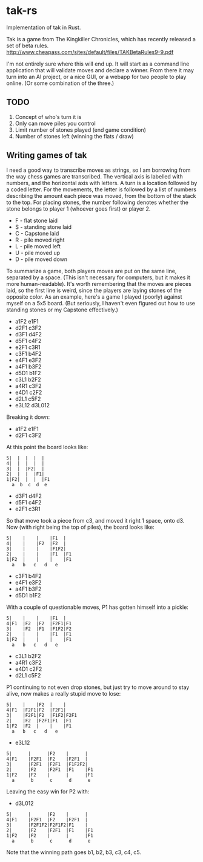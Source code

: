 # tak-rs

Implementation of tak in Rust.

Tak is a game from The Kingkiller Chronicles, which has recently released a set
of beta rules. http://www.cheapass.com/sites/default/files/TAKBetaRules9-9.pdf

I'm not entirely sure where this will end up. It will start as a command line
application that will validate moves and declare a winner. From there it may
turn into an AI project, or a nice GUI, or a webapp for two people to play
online. (Or some combination of the three.)

## TODO

1. Concept of who's turn it is
2. Only can move piles you control
3. Limit number of stones played (end game condition)
4. Number of stones left (winning the flats / draw)

## Writing games of tak

I need a good way to transcribe moves as strings, so I am borrowing from the
way chess games are transcribed. The vertical axis is labelled with numbers,
and the horizontal axis with letters. A turn is a location followed by a coded
letter. For the movements, the letter is followed by a list of numbers
describing the amount each piece was moved, from the bottom of the stack to the
top. For placing stones, the number following denotes whether the stone belongs
to player 1 (whoever goes first) or player 2.

* F - flat stone laid
* S - standing stone laid
* C - Capstone laid
* R - pile moved right
* L - pile moved left
* U - pile moved up
* D - pile moved down

To summarize a game, both players moves are put on the same line, separated by
a space. (This isn't necessary for computers, but it makes it more
human-readable).  It's worth remembering that the moves are pieces laid, so the
first line is weird, since the players are laying stones of the opposite color.
As an example, here's a game I played (poorly) against myself on a 5x5 board.
(But seriously, I haven't even figured out how to use standing stones or my
Capstone effectively.)

* a1F2 e1F1
* d2F1 c3F2
* d3F1 d4F2
* d5F1 c4F2
* e2F1 c3R1
* c3F1 b4F2
* e4F1 e3F2
* a4F1 b3F2
* d5D1 b1F2
* c3L1 b2F2
* a4R1 c3F2
* e4D1 c2F2
* d2L1 c5F2
* e3L12 d3L012

Breaking it down:

* a1F2 e1F1
* d2F1 c3F2

At this point the board looks like:

```
5|  |  |  |  |
4|  |  |  |  |
3|  |  |F2|  |
2|  |  |  |F1|
1|F2|  |  |  |F1
  a  b  c  d  e
```

* d3F1 d4F2
* d5F1 c4F2
* e2F1 c3R1

So that move took a piece from c3, and moved it right 1 space, onto d3.  Now
(with right being the top of piles), the board looks like:

```
5|    |    |    |F1  |
4|    |    |F2  |F2  |
3|    |    |    |F1F2|
2|    |    |    |F1  |F1
1|F2  |    |    |    |F1
  a   b   c   d   e
```

* c3F1 b4F2
* e4F1 e3F2
* a4F1 b3F2
* d5D1 b1F2

With a couple of questionable moves, P1 has gotten himself into a pickle:

```
5|    |    |    |F1  |
4|F1  |F2  |F2  |F2F1|F1
3|    |F2  |F1  |F1F2|F2
2|    |    |    |F1  |F1
1|F2  |    |    |    |F1
  a   b   c   d   e
```

* c3L1 b2F2
* a4R1 c3F2
* e4D1 c2F2
* d2L1 c5F2

P1 continuing to not even drop stones, but just try to move around to stay
alive, now makes a really stupid move to lose:

```
5|    |    |F2  |    |
4|F1  |F2F1|F2  |F2F1|
3|    |F2F1|F2  |F1F2|F2F1
2|    |F2  |F2F1|F1  |F1
1|F2  |F2  |    |    |F1
  a   b   c   d   e
```

* e3L12

```
5|      |      |F2    |      |
4|F1    |F2F1  |F2    |F2F1  |
3|      |F2F1  |F2F1  |F1F2F2|
2|      |F2    |F2F1  |F1    |F1
1|F2    |F2    |      |      |F1
  a      b      c      d      e
```

Leaving the easy win for P2 with:

* d3L012

```
5|      |      |F2    |      |
4|F1    |F2F1  |F2    |F2F1  |
3|      |F2F1F2|F2F1F2|F1    |
2|      |F2    |F2F1  |F1    |F1
1|F2    |F2    |      |      |F1
  a      b      c      d      e
```

Note that the winning path goes b1, b2, b3, c3, c4, c5.
